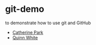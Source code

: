 # git-demo
to demonstrate how to use git and GitHub

- [Catherine Park](https://github.com/CJParkNW)
- [Quinn White](https://github.com/q-w-a)
